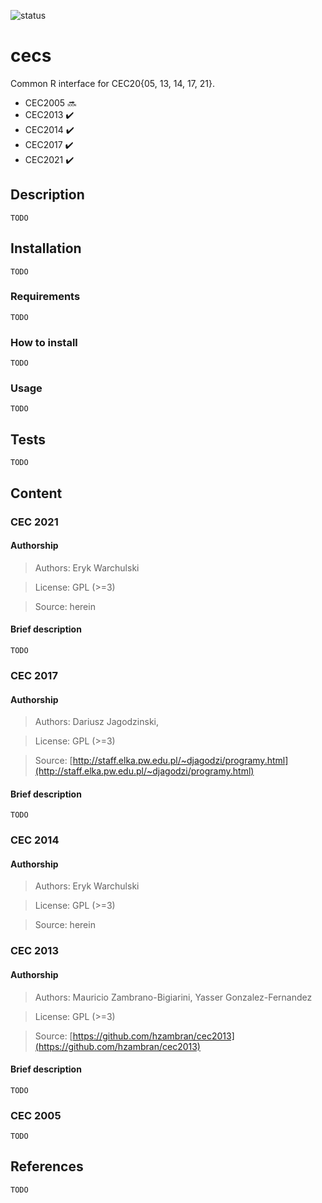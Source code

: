 ![status](https://img.shields.io/badge/status-WIP-orange)

# cecs

Common R interface for CEC20{05, 13, 14, 17, 21}.

- CEC2005 :soon:
- CEC2013 :heavy_check_mark:
- CEC2014 :heavy_check_mark:
- CEC2017 :heavy_check_mark:
- CEC2021 :heavy_check_mark:

## Description

```
TODO
```

## Installation

```
TODO
```

### Requirements

```
TODO
```

### How to install

```
TODO
```
### Usage

```
TODO
```
## Tests

```
TODO
```
## Content

### CEC 2021 

#### Authorship

> Authors: Eryk Warchulski

> License: GPL (>=3)

> Source: herein

#### Brief description

```
TODO
```

### CEC 2017

#### Authorship 

> Authors: Dariusz Jagodzinski, 

> License: GPL (>=3)

> Source: [http://staff.elka.pw.edu.pl/~djagodzi/programy.html](http://staff.elka.pw.edu.pl/~djagodzi/programy.html)


#### Brief description

```
TODO
```

### CEC 2014

#### Authorship

> Authors: Eryk Warchulski 

> License: GPL (>=3)

> Source: herein

### CEC 2013 

#### Authorship

> Authors: Mauricio Zambrano-Bigiarini, Yasser Gonzalez-Fernandez

> License: GPL (>=3)

> Source: [https://github.com/hzambran/cec2013](https://github.com/hzambran/cec2013)


#### Brief description

```
TODO
```

### CEC 2005

```
TODO
```

## References 

```
TODO
```



